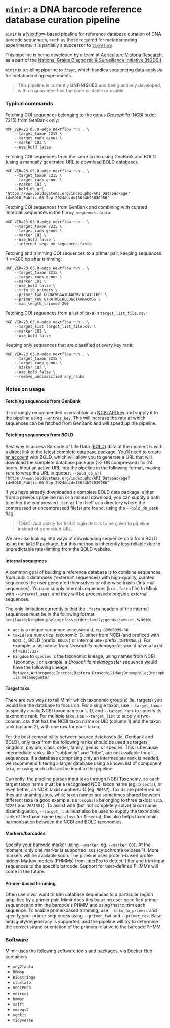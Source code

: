 # `mimir`: a DNA barcode reference database curation pipeline

`mimir` is a [Nextflow](https://www.nextflow.io/docs/latest/index.html)-based pipeline for reference database curation of DNA barcode sequences, such as those required for metabarcoding experiments. It is partially a successor to [`taxreturn`](https://github.com/alexpiper/taxreturn).

This pipeline is being developed by a team at [Agriculture Victoria Research](https://agriculture.vic.gov.au/), as a part of the [National Grains Diagnostic & Surveillance Initiative (NGDSI)](https://grdc.com.au/grdc-investments/investments/investment?code=DEE2305-004RTX). 

`mimir` is a sibling pipeline to [`freyr`](https://github.com/AVR-biosecurity-bioinformatics/freyr), which handles sequencing data analysis for metabarcoding experiments. 

> This pipeline is currently **UNFINISHED** and being actively developed, with no guarantee that the code is stable or usable!


### Typical commands

Fetching COI sequences belonging to the genus *Drosophila* (NCBI taxid: 7215) from GenBank only:

```
NXF_VER=23.05.0-edge nextflow run . \
    --target_taxon 7215 \
    --target_rank genus \
    --marker COI \
    --use_bold false
```

Fetching COI sequences from the same taxon using GenBank and BOLD (using a manually generated URL to download BOLD database):

```
NXF_VER=23.05.0-edge nextflow run . \
    --target_taxon 7215 \
    --target_rank genus \
    --marker COI \
    --bold_db_url "https://www.boldsystems.org/index.php/API_Datapackage?id=BOLD_Public.06-Sep-2024&uid=166f4b93030986"
```

Fetching COI sequences from GenBank and combining with curated 'internal' sequences in the file `my_sequences.fasta`:

```
NXF_VER=23.05.0-edge nextflow run . \
    --target_taxon 7215 \
    --target_rank genus \
    --marker COI \
    --use_bold false \
    --internal_seqs my_sequences.fasta
```

Fetching and trimming COI sequences to a primer pair, keeping sequences if >=200 bp after trimming:

```
NXF_VER=23.05.0-edge nextflow run . \
    --target_taxon 7215 \
    --target_rank genus \
    --marker COI \
    --use_bold false \
    --trim_to_primers \
    --primer_fwd GGDACWGGWTGAACWGTWTAYCCHCC \
    --primer_rev GTRATWGCHCCDGCTARWACWGG \
    --min_length_trimmed 200
```

Fetching COI sequences from a list of taxa in `target_list_file.csv`:

```
NXF_VER=23.05.0-edge nextflow run . \
    --target_list target_list_file.csv \
    --marker COI \
    --use_bold false
```

Keeping only sequences that are classified at every key rank:
```
NXF_VER=23.05.0-edge nextflow run . \
    --target_taxon 7215 \
    --target_rank genus \
    --marker COI \
    --use_bold false \
    --remove_unclassified any_ranks
```





### Notes on usage

#### Fetching sequences from GenBank

It is strongly recommended users obtain an [NCBI API key](https://support.nlm.nih.gov/kbArticle/?pn=KA-05317) and supply it to the pipeline using `--entrez_key`. This will increase the rate at which sequences can be fetched from GenBank and will speed up the pipeline. 


#### Fetching sequences from BOLD 

Best way to access Barcode of Life Data ([BOLD](https://www.boldsystems.org/index.php)) data at the moment is with a direct link to the latest [complete database package](https://bench.boldsystems.org/index.php/datapackages/Latest). You'll need to [create an account](https://bench.boldsystems.org/index.php/MAS_Management_NewUserApp) with BOLD, which will allow you to generate a URL that will download the complete database package (>2 GB compressed) for 24 hours. Input an active URL into the pipeline in the following format, making sure to wrap the URL in quotes: `--bold_db_url "https://www.boldsystems.org/index.php/API_Datapackage?id=BOLD_Public.06-Sep-2024&uid=166f4b93030986"`

If you have already downloaded a complete BOLD data package, either from a previous pipeline run or a manual download, you can supply a path to either the compressed `.tar.gz` file itself or a directory where the compressed or uncompressed file(s) are found, using the `--bold_db_path` flag. 

> TODO: Add ability for BOLD login details to be given to pipeline instead of generated URL.  

We are also looking into ways of downloading sequence data from BOLD using the [`bold`](https://docs.ropensci.org/bold/index.html) R package, but this method is inherently less reliable due to unpredictable rate-limiting from the BOLD website. 

#### Internal sequences

A common goal of building a reference database is to combine sequences from public databases ('external' sequences) with high-quality, curated sequences the user generated themselves or otherwise trusts ('internal' sequences). You can supply internal sequences (in a `.fasta` file) to Mimir with `--internal_seqs`, and they will be processed alongside external sequences. 

The only limitation currently is that the `.fasta` headers of the internal sequences must be in the following format: `acc|taxid;kingdom;phylum;class;order;family;genus;species`, where:
- `acc` is a unique sequence accession/id, eg. `GBMH0095-06`
- `taxid` is a numerical taxonomic ID, either from NCBI (and prefixed with `NCBI:`), BOLD (prefix: `BOLD:`) or internal use (prefix: `INTERNAL:`). For example: a sequence from *Drosophila melanogaster* would have a taxid of `NCBI:7227`
- `kingdom` to `species` is the taxonomic lineage, using names from NCBI Taxonomy. For example, a *Drosophila melanogaster* sequence would have the following lineage: `Metazoa;Arthropoda;Insecta;Diptera;Drosophilidae;Drosophila;Drosophila melanogaster`



#### Target taxa

There are two ways to tell Mimir which taxonomic group(s) (ie. targets) you would like the database to focus on. For a single taxon, use `--target_taxon` to specify a valid NCBI taxon name or UID, and `--target_rank` to specify its taxonomic rank. For multiple taxa, use `--target_list` to supply a two-column .csv that has the NCBI taxon name or UID (column 1) and the taxon rank (column 2), with one row for each taxon.

For the best compatibility between source databases (ie. Genbank and BOLD), only taxa from the following ranks should be used as targets: kingdom, phylum, class, order, family, genus, or species. This is because intermediate ranks, like "subfamily" and "tribe", are not available for all sequences. If a database comprising only an intermediate rank is needed, we recommend filtering a larger database using a known list of component taxa, or using such a list as the input to the pipeline. 

Currently, the pipeline parses input taxa through [NCBI Taxonomy](https://www.ncbi.nlm.nih.gov/taxonomy), so each target taxon name must be a recognised NCBI taxon name (eg. `Insecta`), or even better, an NCBI taxid number/UID (eg. `50557`). Taxids are preferred as they are unambiguous, while taxon names are sometimes shared between different taxa (a good example is `Drosophila` belonging to three taxids: `7215`, `32281` and `2081351`). To assist with (but not completely solve) taxon name disambiguation, `--target_rank` must also be used to supply the taxonomic rank of the taxon name (eg. `class` for `Insecta`); this also helps taxonomic harmonisation between the NCBI and BOLD taxonomies. 

#### Markers/barcodes

Specify your barcode marker using `--marker`, eg. `--marker COI`. At the moment, only one marker is supported: `COI` (cytochrome oxidase 1). More markers will be available soon. The pipeline uses protein-based profile hidden Markov models (PHMMs) from [InterPro](https://www.ebi.ac.uk/interpro/) to detect, filter and trim input sequences to the specific barcode. Support for user-defined PHMMs will come in the future. 

#### Primer-based trimming

Often users will want to trim database sequences to a particular region amplified by a primer pair. Mimir does this by using user-specified primer sequences to trim the barcode's PHMM and using that to trim each sequence. To enable primer-based trimming, use `--trim_to_primers` and specify your primer sequences using `--primer_fwd` and `--primer_rev`. Base ambiguity/degeneracy is supported, and the pipeline will try to determine the correct strand orientation of the primers relative to the barcode PHMM. 


### Software

Mimir uses the following software tools and packages, via [Docker Hub](https://hub.docker.com/) containers: 
- `any2fasta`
- `BBMap`
- `Biostrings`
- `clustalo`
- `DECIPHER`
- `edirect`
- `hmmer`
- `mafft`
- `mmseqs2`
- `seqkit`
- `tidyverse`